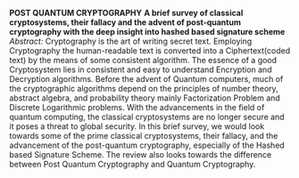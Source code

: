 **POST QUANTUM CRYPTOGRAPHY** 
**A brief survey of classical cryptosystems, their fallacy and the advent of post-quantum cryptography with the deep insight into hashed based signature scheme**
*Abstract:*
Cryptography is the art of writing secret text. Employing Cryptography the human-readable text is converted into a Ciphertext(coded text) by the means of some consistent algorithm. The essence of a good Cryptosystem lies in consistent and easy to understand Encryption and Decryption algorithms. Before the advent of Quantum computers, much of the cryptographic algorithms depend on the principles of number theory, abstract algebra, and probability theory mainly Factorization Problem and Discrete Logarithmic problems. With the advancements in the field of quantum computing, the classical cryptosystems are no longer secure and it poses a threat to global security. In this brief survey, we would look towards some of the prime classical cryptosystems, their fallacy, and the advancement of the post-quantum cryptography, especially of the Hashed based Signature Scheme. The review also looks towards the difference between Post Quantum Cryptography and Quantum Cryptography.
